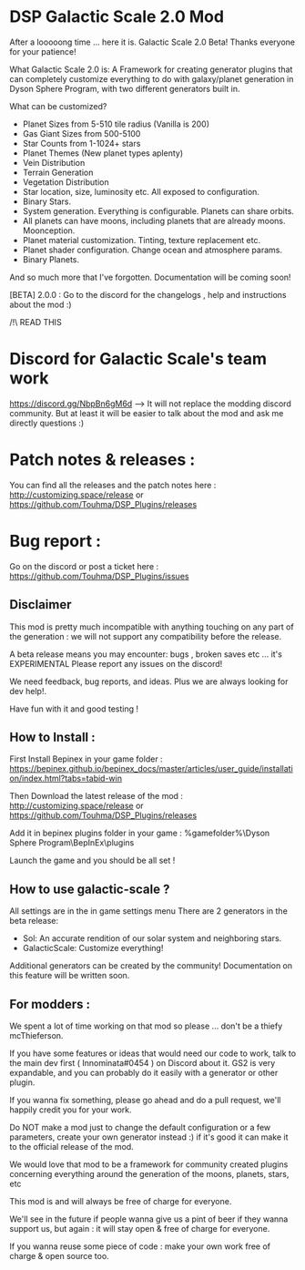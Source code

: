 # DSP Galactic Scale 2.0 Mod

After a looooong time ... here it is. Galactic Scale 2.0 Beta! Thanks everyone for your patience!

What Galactic Scale 2.0 is: A Framework for creating generator plugins that can completely customize everything to do
with galaxy/planet generation in Dyson Sphere Program, with two different generators built in.

What can be customized?

- Planet Sizes from 5-510 tile radius (Vanilla is 200)
- Gas Giant Sizes from 500-5100
- Star Counts from 1-1024+ stars
- Planet Themes (New planet types aplenty)
- Vein Distribution
- Terrain Generation
- Vegetation Distribution
- Star location, size, luminosity etc. All exposed to configuration.
- Binary Stars.
- System generation. Everything is configurable. Planets can share orbits.
- All planets can have moons, including planets that are already moons. Moonception.
- Planet material customization. Tinting, texture replacement etc.
- Planet shader configuration. Change ocean and atmosphere params.
- Binary Planets.

And so much more that I've forgotten. Documentation will be coming soon!

[BETA] 2.0.0 :  Go to the discord for the changelogs , help and instructions about the mod :)

/!\ READ THIS

# Discord for Galactic Scale's team work

https://discord.gg/NbpBn6gM6d --> It will not replace the modding discord community. But at least it will be easier to
talk about the mod and ask me directly questions :)

# Patch notes & releases :

You can find all the releases and the patch notes here : http://customizing.space/release
or https://github.com/Touhma/DSP_Plugins/releases

# Bug report :

Go on the discord or post a ticket here :
https://github.com/Touhma/DSP_Plugins/issues

## Disclaimer

This mod is pretty much incompatible with anything touching on any part of the generation : we will not support any
compatibility before the release.

A beta release means you may encounter: bugs , broken saves etc ... it's EXPERIMENTAL Please report any issues on the
discord!

We need feedback, bug reports, and ideas. Plus we are always looking for dev help!.

Have fun with it and good testing !

## How to Install :

First Install Bepinex in your game
folder : https://bepinex.github.io/bepinex_docs/master/articles/user_guide/installation/index.html?tabs=tabid-win

Then Download the latest release of the mod : http://customizing.space/release
or https://github.com/Touhma/DSP_Plugins/releases

Add it in bepinex plugins folder in your game : %gamefolder%\Dyson Sphere Program\BepInEx\plugins

Launch the game and you should be all set !

## How to use galactic-scale ?

All settings are in the in game settings menu There are 2 generators in the beta release:

- Sol: An accurate rendition of our solar system and neighboring stars.
- GalacticScale: Customize everything!

Additional generators can be created by the community! Documentation on this feature will be written soon.

## For modders :

We spent a lot of time working on that mod so please ... don't be a thiefy mcThieferson.

If you have some features or ideas that would need our code to work, talk to the main dev first ( Innominata#0454 ) on
Discord about it. GS2 is very expandable, and you can probably do it easily with a generator or other plugin.

If you wanna fix something, please go ahead and do a pull request, we'll happily credit you for your work.

Do NOT make a mod just to change the default configuration or a few parameters, create your own generator instead :) if
it's good it can make it to the official release of the mod.

We would love that mod to be a framework for community created plugins concerning everything around the generation of
the moons, planets, stars, etc

This mod is and will always be free of charge for everyone.

We'll see in the future if people wanna give us a pint of beer if they wanna support us, but again : it will stay open &
free of charge for everyone.

If you wanna reuse some piece of code : make your own work free of charge & open source too.
